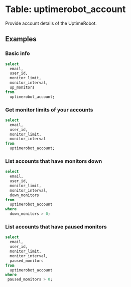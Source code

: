# Table: uptimerobot_account

Provide account details of the UptimeRobot.

## Examples

### Basic info

```sql
select
  email,
  user_id,
  monitor_limit,
  monitor_interval,
  up_monitors
from
  uptimerobot_account;
```

### Get monitor limits of your accounts

```sql
select
  email,
  user_id,
  monitor_limit,
  monitor_interval
from
  uptimerobot_account;
```

### List accounts that have monitors down

```sql
select
  email,
  user_id,
  monitor_limit,
  monitor_interval,
  down_monitors
from
  uptimerobot_account
where
  down_monitors > 0;
```

### List accounts that have paused monitors

```sql
select
  email,
  user_id,
  monitor_limit,
  monitor_interval,
  paused_monitors
from
  uptimerobot_account
where
 paused_monitors > 0;
```
